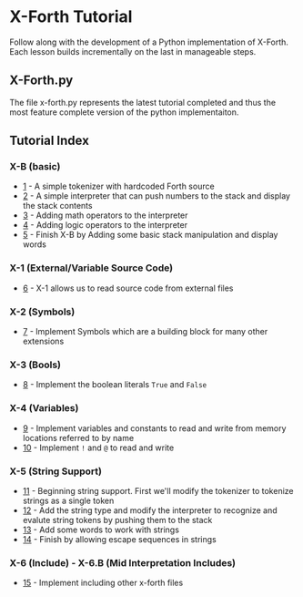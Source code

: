 # X-Forth Tutorial
Follow along with the development of a Python implementation of X-Forth. Each lesson builds incrementally on the last in manageable steps.

## X-Forth.py
The file x-forth.py represents the latest tutorial completed and thus the most feature complete version of the python implementaiton.

## Tutorial Index
### X-B (basic)
* [1](src/1.x-forth.py)  - A simple tokenizer with hardcoded Forth source
* [2](src/2.x-forth.py) - A simple interpreter that can push numbers to the stack and display the stack contents
* [3](src/3.x-forth.py) - Adding math operators to the interpreter
* [4](src/4.x-forth.py) - Adding logic operators to the interpreter
* [5](src/5.x-forth.py) - Finish X-B by Adding some basic stack manipulation and display words
### X-1 (External/Variable Source Code)
* [6](src/6.x-forth.py) - X-1 allows us to read source code from external files
### X-2 (Symbols)
* [7](src/7.x-forth.py) - Implement Symbols which are a building block for many other extensions
### X-3 (Bools)
* [8](src/8.x-forth.py) - Implement the boolean literals `True` and `False`
### X-4 (Variables)
* [9](src/9.x-forth.py) - Implement variables and constants to read and write from memory locations referred to by name
* [10](src/10.x-forth.py) - Implement `!` and `@` to read and write
### X-5 (String Support)
* [11](src/11.x-forth.py) - Beginning string support. First we'll modify the tokenizer to tokenize strings as a single token
* [12](src/12.x-forth.py) - Add the string type and modify the interpreter to recognize and evalute string tokens by pushing them to the stack
* [13](src/13.x-forth.py) - Add some words to work with strings
* [14](src/14.x-forth.py) - Finish by allowing escape sequences in strings
### X-6 (Include) - X-6.B (Mid Interpretation Includes)
* [15](src/15.x-forth.py) - Implement including other x-forth files
